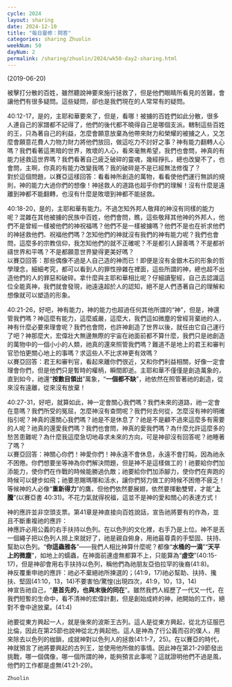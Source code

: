 ```yaml
---
cycle: 2024
layout: sharing
date: 2024-12-10
title: "每日靈修：問答"
categories: sharing Zhuolin
weekNum: 50
dayNum: 2
permalink: /sharing/zhuolin/2024/wk50-day2-sharing.html
--- 
```

(2019-06-20)

被擊打分散的百姓，雖然聽說神要來施行拯救了，但是他們眼睛所看見的苦難，會讓他們有很多疑問。這些疑問，卻也是我們現在的人常常有的疑問。  

40:12-17，是的，主耶和華要來了，但是，看哪！被擄的百姓們如此分散，很多人連自己的家譜都不記得了，他們的後代都不曉得自己是哪個支派。轄制這些百姓的王，只為著自己的利益，怎麼會願意放棄為他帶來財力和榮耀的被擄之人，又怎麼會願意花費人力物力財力將他們放回，做這吃力不討好之事？神有能力翻轉人心嗎？我們看著這黑暗的世界，敗壞的人心，看來毫無希望，我們也會問，神真的有能力拯救這世界嗎？我們看著自己疲乏破碎的靈魂，幾經掙扎，總也改變不了，也會問，主啊，你真的有能力改變我嗎？我的破碎是不是已經無法修復了？    
對於這個問題，以賽亞這樣回答：看看神所創造的萬物，看看使他們運行無誤的規則，神的能力大過你們的想像！神拯救人的道路也超乎你們的理解！沒有什麼是遠離到神都不能翻轉，也沒有什麼是敗壞到神都不能拯救。  

40:18-20，是的，主耶和華有能力。不過怎知外邦人敬拜的神沒有同樣的能力呢？混雜在其他被擄的民族中百姓，他們會問，瞧，這些敬拜其他神的外邦人，他們不是曾經一樣被他們的神祝福嗎？他們不是一樣被擄嗎？他們不是也在祈求他們的神拯救他們、祝福他們嗎？怎知他們的神就沒有我們的神有能力呢？我們也會問，這麼多的宗教信仰，我怎知他們的就不正確呢？不是都引人歸善嗎？不是都祈禱世界和平嗎？不是都願意世界變得更美好嗎？    
以賽亞回答：那些偶像不過是人自己造的神而已！即便是沒有金銀木石的形象的哲學理念，細細考究，都可以看到人的罪性摻雜在裡面，這些所謂的神，總也超不出造他們的人的罪惡和破碎。拿什麼與主耶和華相比呢？仔細讀聖經，自己去認識這位全能真神，我們就會發現，祂遠遠超於人的認知，絕不是人們憑著自己的理解和想像就可以塑造的形象。  

40:21-26，好吧，神有能力，神的能力也超過任何其他所謂的“神”，但是，神還管我們嗎？神這麼有能力，這麼威嚴，這麼大，我們這如微塵的曾經背棄祂的人，神有什麼必要來理會呢？我們也會問，也許神創造了世界以後，就任由它自己運行了吧？神那麼大，宏偉壯大無邊無際的宇宙在祂面前都不算什麼，我們只是祂創造的萬物中的一個小小的人類，祂真的還來照管我們嗎？難道不是地上的君王和審判官恐怕更關心地上的事嗎？求這些人不比求神更有效嗎？    
以賽亞回答：君王和審判官，看起來離你們很近，又和你們利益相關，好像一定會理會你們，但是他們只是暫時的權柄，瞬間即逝。主耶和華不僅僅是創造萬象的，直到如今，祂還“**按數目領出**”萬象，“**一個都不缺**”，祂依然在照管著祂的創造，從來沒有遠離，從來沒有放棄！  

40:27-31，好吧，就算如此，神一定會關心我們嗎？我們未來的道路，祂一定會在意嗎？我們所受的冤屈，怎麼神沒有查問呢？我們何去何從，怎麼沒有神的明確指引呢？神真的還關心我們嗎？祂是不是休息了？祂是不是顧不過來這麼多有需要的人呢？祂真的還愛我們嗎？我們也會問，神真的愛我們嗎？為什麼允許這麼多的愁苦患難呢？為什麼我這麼急切地尋求未來的方向，可是神卻沒有回答呢？祂睡著了嗎？    
以賽亞回答：神關心你們！神愛你們！神永遠不會休息，永遠不會打盹，因為祂永不困倦。你們想要坐等神為你們解決問題，但是神不是這樣做工的！祂要給你們加添能力，使你們在作戰的時候能勝過仇敵；祂要給你們加添腳力，使你們在奔跑的時候可以健步如飛；祂要恩賜瑪哪和活水，讓你們努力做工的時候不困倦不疲乏！等候神的人必像“**重新得力**”的鷹，但他們依然要展翅，依然要揮動雙臂，才能“**上騰**”(以賽亞書 40:31)。不花力氣就得祝福，這並不是神的愛和關心的表達方式！  

神的應許並非空頭支票。第41章是神直接向百姓說話，宣告祂將要有的作為，並且不斷重複祂的應許：    
神應許必用公義的右手扶持以色列。在以色列的文化裡，右手乃是上位。神不是丟一個繩子把以色列人撈上來就好了，祂是親自俯身，用祂最尊貴的手堅固、扶持、幫助以色列。“**你這蟲雅各**”——我們人相比神算什麼呢？都像“**水桶的一滴**”“**天平上的微塵**”，如地上的蠕蟲，在神面前連虛無都算不上，只能算為“**虛空**”(40:15-17)，但是神卻會用右手扶持以色列，稱他們為祂朋友亞伯拉罕的後裔(41:8)。    
神反覆重申祂的應許：祂必不棄絕祂所揀選的；(41:9，17)祂必幫助、扶持、攙扶、堅固(41:10，13，14)不要害怕/驚惶(出現四次，41:9，10，13，14)    
神宣告祂自己，“**是首先的，也與末後的同在**”。雖然我們人經歷了一代又一代，在我們短暫的生命中，看不清神的宏偉計劃，但是創始成終的神，祂開始的工作，絕對不會中途放棄。(41:4)  

祂要從東方興起一人，就是後來的波斯王古列。這人是從東方興起，從北方征服巴比倫，因此在第25節也說神從北方興起他。這人是神為了行公義而召的僕人，用來除去以色列的枷鎖，成就神對以色列人的拯救(41:1-7，25)。在以賽亞的時代，神就預言了祂將要興起的古列王，並使用他所做的事情。因此神在第21-29節發出挑戰，哪一個偶像，哪一個所謂的神，能夠預言此事呢？這就證明他們不過是風，他們的工作都是虛無(41:21-29)。  

`Zhuolin`  

